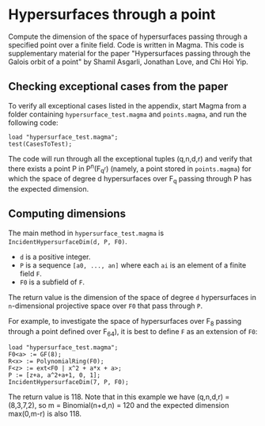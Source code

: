# Hypersurfaces through a point
Compute the dimension of the space of hypersurfaces passing through a specified point over a finite field. 
Code is written in Magma. This code is supplementary material for the paper "Hypersurfaces passing through the Galois orbit of a point" by Shamil Asgarli, Jonathan Love, and Chi Hoi Yip. 

## Checking exceptional cases from the paper

To verify all exceptional cases listed in the appendix, start Magma from a folder containing `hypersurface_test.magma` and `points.magma`, and run the following code:

```
load "hypersurface_test.magma";
test(CasesToTest);
```

The code will run through all the exceptional tuples (q,n,d,r) and verify that there exists a point P in P<sup>n</sup>(F<sub>q<sup>r</sup></sub>) (namely, a point stored in `points.magma`) for which the space of degree d hypersurfaces over F<sub>q</sub> passing through P has the expected dimension.

## Computing dimensions

The main method in `hypersurface_test.magma` is `IncidentHypersurfaceDim(d, P, F0)`.
- `d` is a positive integer.
- `P` is a sequence `[a0, ..., an]` where each `ai` is an element of a finite field `F`.
- `F0` is a subfield of `F`.

The return value is the dimension of the space of degree `d` hypersurfaces in `n`-dimensional projective space over `F0` that pass through `P`.

For example, to investigate the space of hypersurfaces over F<sub>8</sub> passing through a point defined over F<sub>64</sub>), it is best to define `F` as an extension of `F0`:

```
load "hypersurface_test.magma";
F0<a> := GF(8);
R<x> := PolynomialRing(F0);
F<z> := ext<F0 | x^2 + a*x + a>;
P := [z+a, a^2+a+1, 0, 1];
IncidentHypersurfaceDim(7, P, F0);
```
The return value is 118. Note that in this example we have (q,n,d,r) = (8,3,7,2), so m = Binomial(n+d,n) = 120 and the expected dimension max(0,m-r) is also 118.
